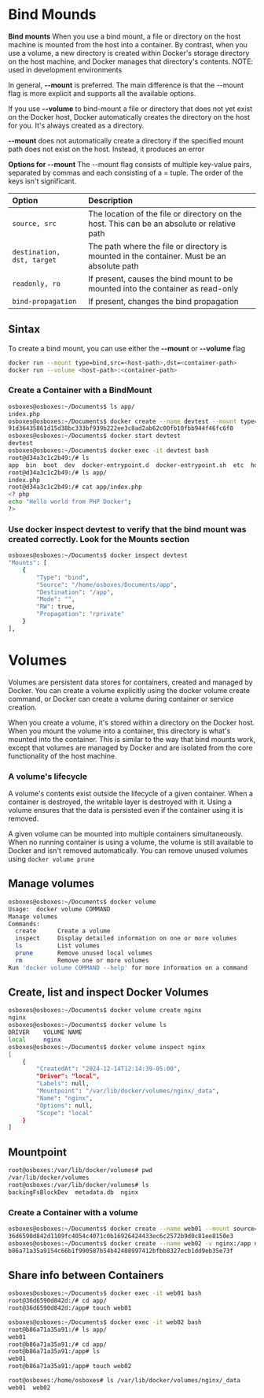 # Bind Mounds
**Bind mounts**
When you use a bind mount, a file or directory on the host machine is mounted from the host into a container. By contrast, when you use a volume, a new directory is created within Docker's storage directory on the host machine, and Docker manages that directory's contents.
NOTE: used in development environments

In general, **--mount** is preferred. The main difference is that the --mount flag is more explicit and supports all the available options.

If you use **--volume** to bind-mount a file or directory that does not yet exist on the Docker host, Docker automatically creates the directory on the host for you. It's always created as a directory.

**--mount** does not automatically create a directory if the specified mount path does not exist on the host. Instead, it produces an error

**Options for --mount**
The --mount flag consists of multiple key-value pairs, separated by commas and each consisting of a <key>=<value> tuple. The order of the keys isn't significant.

| Option                     | Description                                                                                 |
| :------------------------- | :------------------------------------------------------------------------------------------ |
| `source, src`              | The location of the file or directory on the host. This can be an absolute or relative path |
| `destination, dst, target` | The path where the file or directory is mounted in the container. Must be an absolute path  |
| `readonly, ro`             | If present, causes the bind mount to be mounted into the container as read-only             |
| `bind-propagation`         | If present, changes the bind propagation                                                    |

## Sintax
To create a bind mount, you can use either the **--mount** or **--volume** flag
```bash
docker run --mount type=bind,src=<host-path>,dst=<container-path>
docker run --volume <host-path>:<container-path>
```

### Create a Container with a BindMount
```bash
osboxes@osboxes:~/Documents$ ls app/
index.php
osboxes@osboxes:~/Documents$ docker create --name devtest --mount type=bind,source="$(pwd)"/app,target=/app nginx
91d36435861d15d38bc333bf939b222ee3c8ad2ab62c00fb10fbb944f46fc6f0
osboxes@osboxes:~/Documents$ docker start devtest
devtest
osboxes@osboxes:~/Documents$ docker exec -it devtest bash
root@d34a3c1c2b49:/# ls
app  bin  boot  dev  docker-entrypoint.d  docker-entrypoint.sh  etc  home  lib  lib64  media  mnt  opt  proc  root  run  sbin  srv  sys  tmp  usr  var
root@d34a3c1c2b49:/# ls app/
index.php
root@d34a3c1c2b49:/# cat app/index.php
<? php
echo "Hello world from PHP Docker";
?>
```
### Use docker inspect devtest to verify that the bind mount was created correctly. Look for the Mounts section
```bash
osboxes@osboxes:~/Documents$ docker inspect devtest
"Mounts": [
    {
        "Type": "bind",
        "Source": "/home/osboxes/Documents/app",
        "Destination": "/app",
        "Mode": "",
        "RW": true,
        "Propagation": "rprivate"
    }
],
```


# Volumes
Volumes are persistent data stores for containers, created and managed by Docker. You can create a volume explicitly using the docker volume create command, or Docker can create a volume during container or service creation.

When you create a volume, it's stored within a directory on the Docker host. When you mount the volume into a container, this directory is what's mounted into the container. This is similar to the way that bind mounts work, except that volumes are managed by Docker and are isolated from the core functionality of the host machine.

### A volume's lifecycle
A volume's contents exist outside the lifecycle of a given container. When a container is destroyed, the writable layer is destroyed with it. Using a volume ensures that the data is persisted even if the container using it is removed.

A given volume can be mounted into multiple containers simultaneously. When no running container is using a volume, the volume is still available to Docker and isn't removed automatically. You can remove unused volumes using ``` docker volume prune ```

## Manage volumes
```bash
osboxes@osboxes:~/Documents$ docker volume
Usage:  docker volume COMMAND
Manage volumes
Commands:
  create      Create a volume
  inspect     Display detailed information on one or more volumes
  ls          List volumes
  prune       Remove unused local volumes
  rm          Remove one or more volumes
Run 'docker volume COMMAND --help' for more information on a command
```

## Create, list and inspect Docker Volumes
```bash
osboxes@osboxes:~/Documents$ docker volume create nginx
nginx
osboxes@osboxes:~/Documents$ docker volume ls
DRIVER    VOLUME NAME
local     nginx
osboxes@osboxes:~/Documents$ docker volume inspect nginx
[
    {
        "CreatedAt": "2024-12-14T12:14:39-05:00",
        "Driver": "local",
        "Labels": null,
        "Mountpoint": "/var/lib/docker/volumes/nginx/_data",
        "Name": "nginx",
        "Options": null,
        "Scope": "local"
    }
]
```

## Mountpoint
```bash
root@osboxes:/var/lib/docker/volumes# pwd
/var/lib/docker/volumes
root@osboxes:/var/lib/docker/volumes# ls
backingFsBlockDev  metadata.db  nginx
```

### Create a Container with a volume
```bash
osboxes@osboxes:~/Documents$ docker create --name web01 --mount source=nginx,target=/app nginx
36d6590d842d1109fc4054c4071c0b16926424433ec6c2572b9d0c81ee8150e3
osboxes@osboxes:~/Documents$ docker create --name web02 -v nginx:/app nginx
b86a71a35a9154c66b1f990587b54b42408997412bfbb8327ecb1dd9eb35e73f
```
## Share info between Containers
```bash
osboxes@osboxes:~/Documents$ docker exec -it web01 bash
root@36d6590d842d:/# cd app/
root@36d6590d842d:/app# touch web01

osboxes@osboxes:~/Documents$ docker exec -it web02 bash
root@b86a71a35a91:/# ls app/
web01
root@b86a71a35a91:/# cd app/
root@b86a71a35a91:/app# ls
web01
root@b86a71a35a91:/app# touch web02

root@osboxes:/home/osboxes# ls /var/lib/docker/volumes/nginx/_data
web01  web02
```
